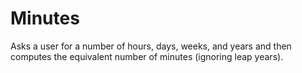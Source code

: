 # Minutes
Asks a user for a number of hours, days, weeks, and years and then computes the equivalent number of minutes (ignoring leap years).
